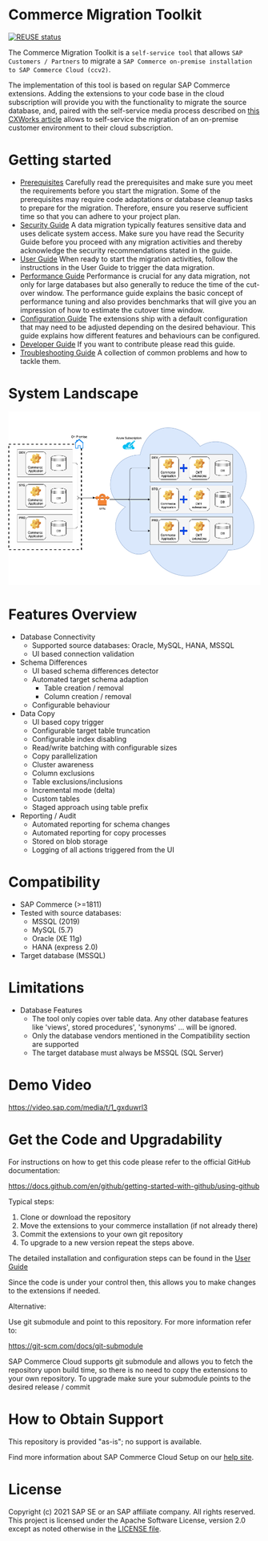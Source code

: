 # Commerce Migration Toolkit

[![REUSE status](https://api.reuse.software/badge/github.com/SAP-samples/commerce-migration-toolkit)](https://api.reuse.software/info/github.com/SAP-samples/commerce-migration-toolkit)

The Commerce Migration Toolkit is a `self-service tool` that allows `SAP Customers / Partners` to migrate a `SAP Commerce on-premise installation to SAP Commerce Cloud (ccv2)`.

The implementation of this tool is based on regular SAP Commerce extensions. Adding the extensions to your code base in the cloud subscription will provide you with the functionality to migrate the source database, and, paired with the self-service media process described on [this CXWorks article](https://www.sap.com/cxworks/article/508629017/migrate_to_sap_commerce_cloud_migrate_media_with_azcopy) allows to self-service the migration of an on-premise customer environment to their cloud subscription.

# Getting started

* [Prerequisites](commercemigration/resources/doc/prerequisites/PREREQUISITES-GUIDE.md) Carefully read the prerequisites and make sure you meet the requirements before you start the migration. Some of the prerequisites may require code adaptations or database cleanup tasks to prepare for the migration. Therefore, ensure you reserve sufficient time so that you can adhere to your project plan.
* [Security Guide](commercemigration/resources/doc/security/SECURITY-GUIDE.md) A data migration typically features sensitive data and uses delicate system access. Make sure you have read the Security Guide before you proceed with any migration activities and thereby acknowledge the security recommendations stated in the guide.
* [User Guide](commercemigration/resources/doc/user/USER-GUIDE.md) When ready to start the migration activities, follow the instructions in the User Guide to trigger the data migration.
* [Performance Guide](commercemigration/resources/doc/performance/PERFORMANCE-GUIDE.md) Performance is crucial for any data migration, not only for large databases but also generally to reduce the time of the cut-over window. The performance guide explains the basic concept of performance tuning and also provides benchmarks that will give you an impression of how to estimate the cutover time window.
* [Configuration Guide](commercemigration/resources/doc/configuration/CONFIGURATION-GUIDE.md) The extensions ship with a default configuration that may need to be adjusted depending on the desired behaviour. This guide explains how different features and behaviours can be configured.
* [Developer Guide](commercemigration/resources/doc/developer/DEVELOPER-GUIDE.md) If you want to contribute please read this guide.
* [Troubleshooting Guide](commercemigration/resources/doc/troubleshooting/TROUBLESHOOTING-GUIDE.md) A collection of common problems and how to tackle them.

# System Landscape

![architecture overview](commercemigration/resources/doc/concept_overview.png)

# Features Overview

* Database Connectivity
  * Supported source databases: Oracle, MySQL, HANA, MSSQL
  * UI based connection validation
* Schema Differences
  * UI based schema differences detector
  * Automated target schema adaption
    * Table creation / removal
    * Column creation / removal
  * Configurable behaviour
* Data Copy
  * UI based copy trigger
  * Configurable target table truncation
  * Configurable index disabling
  * Read/write batching with configurable sizes
  * Copy parallelization
  * Cluster awareness
  * Column exclusions
  * Table exclusions/inclusions
  * Incremental mode (delta)
  * Custom tables
  * Staged approach using table prefix
* Reporting / Audit
  * Automated reporting for schema changes
  * Automated reporting for copy processes
  * Stored on blob storage
  * Logging of all actions triggered from the UI


# Compatibility

  * SAP Commerce (>=1811)
  * Tested with source databases:
    * MSSQL (2019)
    * MySQL (5.7)
    * Oracle (XE 11g)
    * HANA (express 2.0)
  * Target database (MSSQL)


# Limitations

  * Database Features
    * The tool only copies over table data. Any other database features like 'views', stored procedures', 'synonyms' ... will be ignored.
    * Only the database vendors mentioned in the Compatibility section are supported
    * The target database must always be MSSQL (SQL Server)

# Demo Video

  https://video.sap.com/media/t/1_gxduwrl3

# Get the Code and Upgradability

For instructions on how to get this code please refer to the official GitHub documentation:

https://docs.github.com/en/github/getting-started-with-github/using-github

Typical steps:

1. Clone or download the repository
2. Move the extensions to your commerce installation (if not already there)
3. Commit the extensions to your own git repository
4. To upgrade to a new version repeat the steps above.

The detailed installation and configuration steps can be found in the [User Guide](commercemigration/resources/doc/user/USER-GUIDE.md)


Since the code is under your control then, this allows you to make changes to the extensions if needed.

Alternative:

Use git submodule and point to this repository. For more information refer to:

https://git-scm.com/docs/git-submodule

SAP Commerce Cloud supports git submodule and allows you to fetch the repository upon build time, so there is no need to copy the extensions to your own repository.
To upgrade make sure your submodule points to the desired release / commit


# How to Obtain Support

This repository is provided "as-is"; no support is available.

Find more information about SAP Commerce Cloud Setup on our [help site](https://help.sap.com/viewer/product/SAP_COMMERCE_CLOUD_PUBLIC_CLOUD/LATEST/en-US).

# License
Copyright (c) 2021 SAP SE or an SAP affiliate company. All rights reserved. This project is licensed under the Apache Software License, version 2.0 except as noted otherwise in the [LICENSE file](LICENSES/Apache-2.0.txt).

